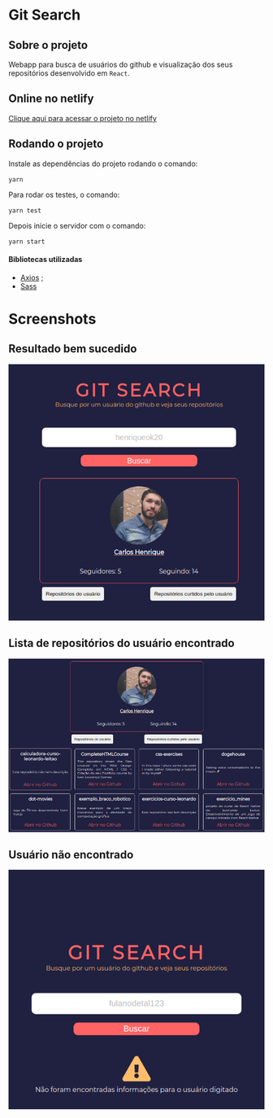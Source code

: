# Git Search

## Sobre o projeto
Webapp para busca de usuários do github e visualização dos seus repositórios desenvolvido em ``React``.

## Online no netlify
[Clique aqui para acessar o projeto no netlify](https://elegant-noether-f6ea15.netlify.app/)


## Rodando o projeto
Instale as dependências do projeto rodando o comando:
```
yarn
```
Para rodar os testes, o comando:
```
yarn test
```
Depois inicie o servidor com o comando:
```
yarn start
```

#### Bibliotecas utilizadas
- [Axios](https://github.com/axios/axios) ;
- [Sass](https://sass-lang.com/)


# Screenshots

## Resultado bem sucedido
![Screenshot da tela inicial](public/screenshots/userfound.png "Screenshot da tela inicial")
## Lista de repositórios do usuário encontrado
![Screenshot da tela principal](public/screenshots/userrepos.png "Screenshot da tela principal")
## Usuário não encontrado
![Screenshot do chatbot](public/screenshots/usernotfound.png "Screenshot do chatbot")
